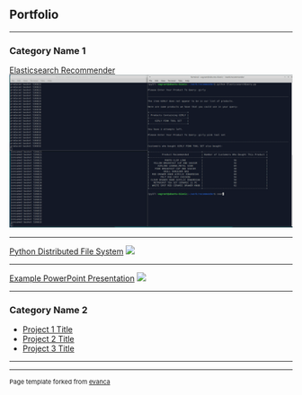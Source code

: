 ## Portfolio

---

### Category Name 1

[Elasticsearch Recommender](https://github.com/BigBangData/ElasticsearchRecommender)
<img src="images/elasticsearch_recommender.gif?raw=true"/>

---
[Python Distributed File System](https://github.com/BigBangData/PythonDFS)
<img src="images/dummy_thumbnail.jpg?raw=true"/>

---
[Example PowerPoint Presentation](/pdf/sample_presentation.pdf)
<img src="images/dummy_thumbnail.jpg?raw=true"/>

---

### Category Name 2

- [Project 1 Title](http://example.com/)
- [Project 2 Title](http://example.com/)
- [Project 3 Title](http://example.com/)

---



---
<p style="font-size:11px">Page template forked from <a href="https://github.com/evanca/quick-portfolio">evanca</a></p>
<!-- Remove above link if you don't want to attibute -->